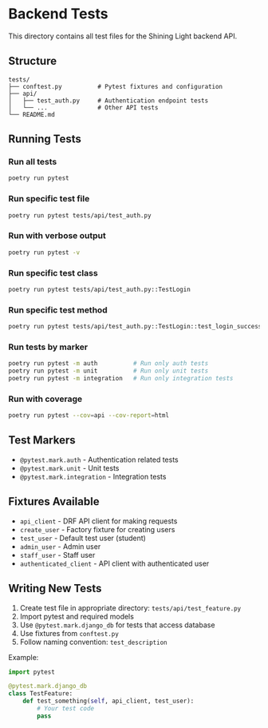 # Backend Tests

This directory contains all test files for the Shining Light backend API.

## Structure

```
tests/
├── conftest.py          # Pytest fixtures and configuration
├── api/
│   ├── test_auth.py     # Authentication endpoint tests
│   └── ...              # Other API tests
└── README.md
```

## Running Tests

### Run all tests
```bash
poetry run pytest
```

### Run specific test file
```bash
poetry run pytest tests/api/test_auth.py
```

### Run with verbose output
```bash
poetry run pytest -v
```

### Run specific test class
```bash
poetry run pytest tests/api/test_auth.py::TestLogin
```

### Run specific test method
```bash
poetry run pytest tests/api/test_auth.py::TestLogin::test_login_success
```

### Run tests by marker
```bash
poetry run pytest -m auth          # Run only auth tests
poetry run pytest -m unit          # Run only unit tests
poetry run pytest -m integration   # Run only integration tests
```

### Run with coverage
```bash
poetry run pytest --cov=api --cov-report=html
```

## Test Markers

- `@pytest.mark.auth` - Authentication related tests
- `@pytest.mark.unit` - Unit tests
- `@pytest.mark.integration` - Integration tests

## Fixtures Available

- `api_client` - DRF API client for making requests
- `create_user` - Factory fixture for creating users
- `test_user` - Default test user (student)
- `admin_user` - Admin user
- `staff_user` - Staff user
- `authenticated_client` - API client with authenticated user

## Writing New Tests

1. Create test file in appropriate directory: `tests/api/test_feature.py`
2. Import pytest and required models
3. Use `@pytest.mark.django_db` for tests that access database
4. Use fixtures from `conftest.py`
5. Follow naming convention: `test_description`

Example:
```python
import pytest

@pytest.mark.django_db
class TestFeature:
    def test_something(self, api_client, test_user):
        # Your test code
        pass
```

